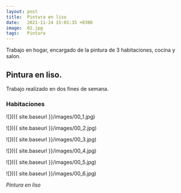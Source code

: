 ```yaml
---
layout: post
title:  Pintura en liso
date:   2021-11-24 15:01:35 +0300
image:  02.jpg
tags:   Pintura
---
```

Trabajo en hogar, encargado de la pintura de 3 habitaciones, cocina y salon.

## Pintura en liso.

Trabajo realizado en dos fines de semana.

### Habitaciones

![]({{ site.baseurl }}/images/00_1.jpg)

![]({{ site.baseurl }}/images/00_2.jpg)

![]({{ site.baseurl }}/images/00_3.jpg)

![]({{ site.baseurl }}/images/00_4.jpg)

![]({{ site.baseurl }}/images/00_5.jpg)

![]({{ site.baseurl }}/images/00_6.jpg)

*Pintura en liso*